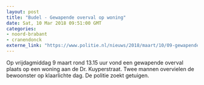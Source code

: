 ```yaml
---
layout: post
title: "Budel - Gewapende overval op woning"
date: Sat, 10 Mar 2018 09:51:00 GMT
categories: 
- noord-brabant 
- cranendonck 
externe_link: "https://www.politie.nl/nieuws/2018/maart/10/09-gewapende-overval-op-woning.html"
---
```


Op vrijdagmiddag 9 maart rond 13.15 uur vond een gewapende overval plaats op een woning aan de Dr. Kuyperstraat. Twee mannen overvielen de bewoonster op klaarlichte dag. De politie zoekt getuigen.
